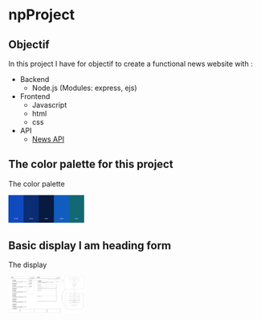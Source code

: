 #                                             npProject

## Objectif

  In this project I have for objectif to create a functional news website with :

  - Backend
    - Node.js (Modules: express, ejs)
  - Frontend
    - Javascript
    - html
    - css
  - API
    - [News API](https://newsapi.org/)

## The color palette for this project

  The color palette

<img src="./views/img/palette.png" style="width:30%;">

## Basic display I am heading form

  The display

<img src="./views/img/firstDisplayIdea.png" style="width:30%;">
